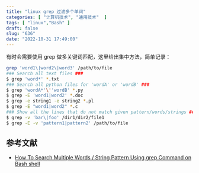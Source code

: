 ```yaml
---
title: "linux grep 过滤多个单词"
categories: [ "计算机技术", "通用技术"  ]
tags: [ "linux","Bash" ]
draft: false
slug: "636"
date: "2022-10-31 17:49:00"
---
```


有时会需要使用 grep 做多关键词匹配，这里给出集中方法，简单记录：

```bash
grep 'word1\|word2\|word3' /path/to/file
### Search all text files ###
$ grep 'word*' *.txt
### Search all python files for 'wordA' or 'wordB' ###
$ grep 'wordA*'\''wordB' *.py
$ grep -E 'word1|word2' *.doc
$ grep -e string1 -e string2 *.pl
$ grep -E "word1|word2" *.c
### Show all the lines that do not match given pattern/words/strings ###
$ grep -v 'bar\|foo' /dir1/dir2/file1
$ grep -E -v 'pattern1|pattern2' /path/to/file
```

## 参考文献

- [How To Search Multiple Words / String Pattern Using grep Command on Bash shell](https://www.cyberciti.biz/faq/searching-multiple-words-string-using-grep/)